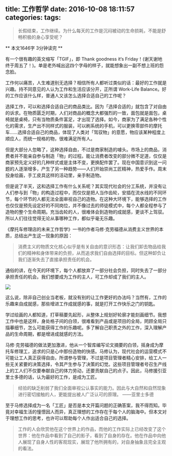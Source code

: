 title: 工作哲学
date: 2016-10-08 18:11:57
categories:
tags:
---

> 长假结束，工作继续。为什么每天的工作是沉闷被动的生命损耗，不能是舒畅积极的身心享受呢？

<!--more-->

** 本文1646字  3分钟读完 **


有一个很有趣的英文缩写「TGIF」，即 Thank goodness it‘s Friday！(谢天谢地终于周五了！)。单是老外喊出这四个字母的样子，就能想象出一副不想上班的怨念脸。

工作何以痛苦，人生难道别无选择？相信所有人都听过类似的话：最好的工作就是兴趣。持不同意见的人认为工作和生活应该分开，正所谓 Work-Life Balance。好的工作应该什么样，普通人又该怎么选择合适自己的工作呢？

选择工作，可以和选择合适自己的商品类比。因为「选择合适的」就包含了对自由的诉求。在物质匮乏时期，人们对商品的概念大都强烈的一致，面包就是面包，桌椅就是桌椅，只有当物质条件富足，才出现了选择。如今，商家为了满足各种个性化的需求，生产出不同样式的服装，可以刷系统的手机，可以更换零部件的摩托车……选择合适自己的商品，体现了人类对「驾驭物」的意愿，物应该某种程度上顺应人，而统一规格的物，很难满足所有人。

但是大部分人忽略了，这种选择自由，不过是商家制造的噱头。市场上的商品，消费者并不能亲自参与制造「物」的过程。能让消费者改变的部分微不足道，仅仅是商家预先定义好的几种样式或是主体不变，更换配件罢了。现在中国意识到这一问题的人逐渐增多，产生了另一种趋势——人们开始崇尚工匠精神，热爱手作。周末投身绘画，手工皮具这样的活动里，亲手制造物。

但是说了半天，这和选择工作有什么关系呢？其实现代社会的分工系统，并没有让人们参与到「物」的构造过程中，而仅仅是把人当作齿轮，安插在流水线的不同环节，每个环节的人都无法全面审视自己的造物。在这种大环境下，能够选择的工作也仅仅是预先设定好的不同岗位，并不像过去的师徒模式中，每个人都全程参与了造物的整个生命周期。充当齿轮的人，很难体会到造物的成就感，更谈不上驾驭。所以人们往往觉得无论从事哪种工作，都似乎毫无乐趣。

《摩托车修理店的未来工作哲学》一书的作者马修·克劳福德从消费主义世界的本质，总结出产生这一现象的原因：

> 消费主义的物质文化核心似乎是有关自由的意识形态：让我们卸去物品给我们的精神和身体带来的负担，从而追求我们自由选择的目标。但这种卸负让我们逐渐失去了直接承担责任的机会。

通俗的讲，在今天的环境下，每个人都放弃了一部分社会负担，同时失去了一部分承担责任的机会。我们想要成为工作的主人，可工作却成了我们的主人。

![](https://img1.doubanio.com/lpic/s27281679.jpg)

这么说，除非自己创业当老板，就没有别的让工作更好的办法吗？当然有，工作的乐趣来自成就感，那些增进工作成就感的事，就是打开工作快乐之门的钥匙。

学过绘画的人都知道，打草稿要先起形，从整体上规划好轮廓才能刻画细节。我想工作中也是这样，身处格子间的白领，很难看到产品或是项目的全局，罔顾全局只描摹细节，怎么可能获得工作的乐趣呢。多了解自己职责之外的工作，深入理解产品的生命周期，都是增进成就感的方法。

马修·克劳福德的做法更加激进，他从一个智库编写论文摘要的白领，摇身成为摩托车修理工，追求的只是心中那份造物的快感。马修认为，现代社会的运营模式不可能让工人真正获得自由，所谓参与管理，不过是项目管理者精心安排，给工人一些无关紧要的决策选择，令其产生参与了决策的幻觉。这些项目管理者号召生产线上的工人们不仅要奉献自己的体力劳动，还要贡献自己的点子。因此，马修援引亚里士多德的话，认为最好的工作，是成为工匠。

> 经验的缺乏削弱了我们全面审视公认事实的能力。因此与大自然和自然现象进行密切接触的人，更能提出被人广泛认可的原理。 ——亚里士多德

至于马修选择成为一名「工匠」是否是本文开篇问题的正确答案，我不得而知。毕竟对幸福生活的憧憬因人而异，真正理想的工作存在于每个人的脑海中。但本文对于理想工作的思考，也许可以帮助每个人作出适合自己的选择。

> 工作的人会欣赏他在这个世界上的作品，而他的工作实际上已经改变了这个世界：他在作品中看到了自己的影子，看到了自身的存在。他在作品中向他人展现了自身人性的客观现实，展现了他所拥有的，对自身抽象且完全主观的看法。



